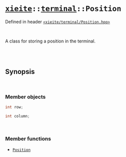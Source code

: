 # [`xieite`](../../README.md)`::`[`terminal`](../../docs/terminal.md)`::Position`
Defined in header [`<xieite/terminal/Position.hpp>`](../../include/xieite/terminal/Position.hpp)

<br/>

A class for storing a position in the terminal.

<br/><br/>

## Synopsis

<br/>

### Member objects
```cpp
int row;
```
```cpp
int column;
```

<br/>

### Member functions
- [`Position`](../../docs/terminal/Position/constructor.md)
